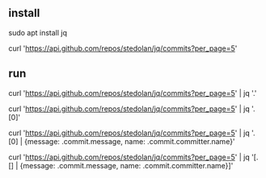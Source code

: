## install

sudo apt  install jq  

curl 'https://api.github.com/repos/stedolan/jq/commits?per_page=5'

## run 

curl 'https://api.github.com/repos/stedolan/jq/commits?per_page=5' | jq '.'

curl 'https://api.github.com/repos/stedolan/jq/commits?per_page=5' | jq '.[0]'

curl 'https://api.github.com/repos/stedolan/jq/commits?per_page=5' | jq '.[0] | {message: .commit.message, name: .commit.committer.name}'

curl 'https://api.github.com/repos/stedolan/jq/commits?per_page=5' | jq '[.[] | {message: .commit.message, name: .commit.committer.name}]'
